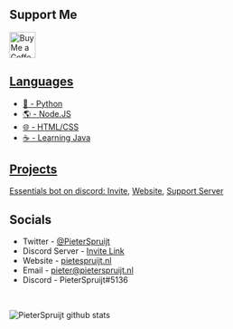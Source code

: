 ## Support Me
<a href='https://ko-fi.com/pieterspruijt' target='_blank'><img height='35' style='border:0px;height:46px;' src='https://az743702.vo.msecnd.net/cdn/kofi3.png?v=0' border='0' alt='Buy Me a Coffee at ko-fi.com' />

## Languages
* 🐍 - Python
* 🌎 - Node.JS
* 🌐 - HTML/CSS
* ☕ - Learning Java

## Projects
Essentials bot on discord: [Invite](https://www.essentialsbot.ga/links/invite.html), [Website](https://www.essentialsbot.ga/), [Support Server](https://www.essentialsbot.ga/links/support.html)

## Socials
* Twitter - [@PieterSpruijt](https://twitter.com/PieterSpruijt)
* Discord Server - [Invite Link](https://www.PieterSpruijt.nl/discord)
* Website - [pietespruijt.nl](https://pieterspruijt.nl)
* Email - pieter@pieterspruijt.nl
* Discord - PieterSpruijt#5136

<br>

![PieterSpruijt github stats](https://github-readme-stats.vercel.app/api?username=PieterSpruijt&show_icons=true&theme=radical&include_all_commits=true&count_private=true)
